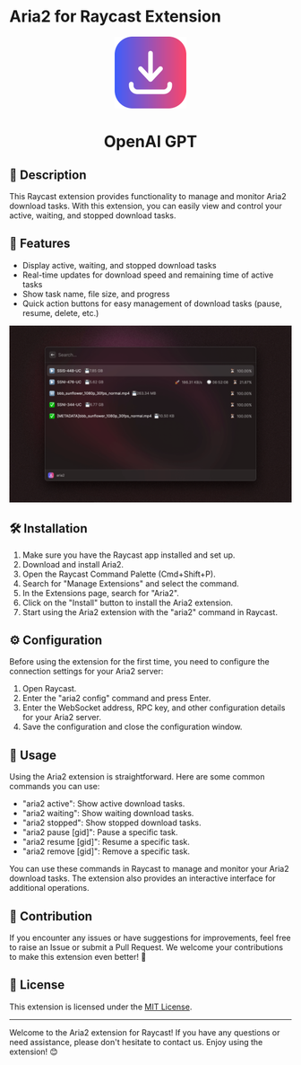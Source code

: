 # Aria2 for Raycast Extension

<p align="center">
   <img src="assets/icon.png" height="128">
   <h1 align="center">OpenAI GPT</h1>
 </p>

## 📝 Description

This Raycast extension provides functionality to manage and monitor Aria2 download tasks. With this extension, you can easily view and control your active, waiting, and stopped download tasks.

## 🚀 Features

- Display active, waiting, and stopped download tasks
- Real-time updates for download speed and remaining time of active tasks
- Show task name, file size, and progress
- Quick action buttons for easy management of download tasks (pause, resume, delete, etc.)

![Screen](./metadata/aria2-1.png)

## 🛠️ Installation

1. Make sure you have the Raycast app installed and set up.
2. Download and install Aria2.
3. Open the Raycast Command Palette (Cmd+Shift+P).
4. Search for "Manage Extensions" and select the command.
5. In the Extensions page, search for "Aria2".
6. Click on the "Install" button to install the Aria2 extension.
7. Start using the Aria2 extension with the "aria2" command in Raycast.

## ⚙️ Configuration

Before using the extension for the first time, you need to configure the connection settings for your Aria2 server:

1. Open Raycast.
2. Enter the "aria2 config" command and press Enter.
3. Enter the WebSocket address, RPC key, and other configuration details for your Aria2 server.
4. Save the configuration and close the configuration window.

## 📖 Usage

Using the Aria2 extension is straightforward. Here are some common commands you can use:

- "aria2 active": Show active download tasks.
- "aria2 waiting": Show waiting download tasks.
- "aria2 stopped": Show stopped download tasks.
- "aria2 pause [gid]": Pause a specific task.
- "aria2 resume [gid]": Resume a specific task.
- "aria2 remove [gid]": Remove a specific task.

You can use these commands in Raycast to manage and monitor your Aria2 download tasks. The extension also provides an interactive interface for additional operations.

## 🤝 Contribution

If you encounter any issues or have suggestions for improvements, feel free to raise an Issue or submit a Pull Request. We welcome your contributions to make this extension even better! 🙌

## 📄 License

This extension is licensed under the [MIT License](https://opensource.org/licenses/MIT).

---

Welcome to the Aria2 extension for Raycast! If you have any questions or need assistance, please don't hesitate to contact us. Enjoy using the extension! 😊